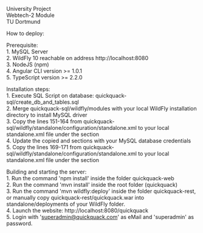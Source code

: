 University Project<br>
Webtech-2 Module<br>
TU Dortmund<br>

How to deploy:<br>

Prerequisite:<br>
	1. MySQL Server<br>
	2. WildFly 10 reachable on address http://localhost:8080<br>
	3. NodeJS (npm)<br>
	4. Angular CLI version >= 1.0.1<br>
	5. TypeScript version >= 2.2.0<br>


Installation steps:<br>
	1. Execute SQL Script on database: quickquack-sql/create_db_and_tables.sql<br>
	2. Merge quickquack-sql/wildfly/modules with your local WildFly installation directory to install MySQL driver<br>
	3. Copy the lines 151-164 from quickquack-sql/wildfly/standalone/configuration/standalone.xml to your local standalone.xml file under the <datasources> section<br>
	4. Update the copied <user-name> and <password> sections with your MySQL database credentials<br>
	5. Copy the lines 169-171 from quickquack-sql/wildfly/standalone/configuration/standalone.xml to your local standalone.xml file under the <drivers> section<br>


Building and starting the server:<br>
	1. Run the command 'npm install' inside the folder quickquack-web<br>
	2. Run the command 'mvn install' inside the root folder (quickquack)<br>
	3. Run the command 'mvn wildfly:deploy' inside the folder quickquack-rest, or manually copy quickquack-rest/quickquack.war into standalone/deployments of your WildFly folder.<br>
	4. Launch the website: http://localhost:8080/quickquack<br>
	5. Login with 'superadmin@quickquack.com' as eMail and 'superadmin' as password.<br>
